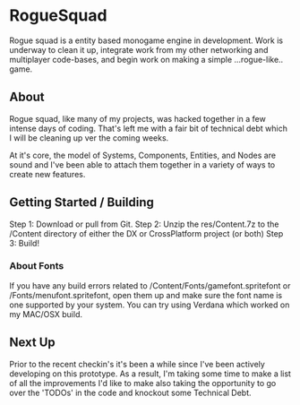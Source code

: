 # RogueSquad

Rogue squad is a entity based monogame engine in development. Work is underway to clean it up, integrate work from my other networking and multiplayer code-bases, and begin work on making a simple ...rogue-like.. game.

## About
Rogue squad, like many of my projects, was hacked together in a few intense days of coding. That's left me with a fair bit of technical debt which I will be cleaning up ver the coming weeks. 

At it's core, the model of Systems, Components, Entities, and Nodes are sound and I've been able to attach them together in a variety of ways to create new features.

## Getting Started / Building
Step 1: Download or pull from Git. 
Step 2: Unzip the res/Content.7z to the /Content directory of either the DX or CrossPlatform project (or both)
Step 3: Build!

### About Fonts
If you have any build errors related to /Content/Fonts/gamefont.spritefont or /Fonts/menufont.spritefont, open them up and make sure the font name is one supported by your system. You can try using Verdana which worked on my MAC/OSX build. 

## Next Up
Prior to the recent checkin's it's been a while since I've been actively developing on this prototype. As a result, I'm taking some time to make a list of all the improvements I'd like to make also taking the opportunity to go over the 'TODOs' in the code and knockout some Technical Debt. 
